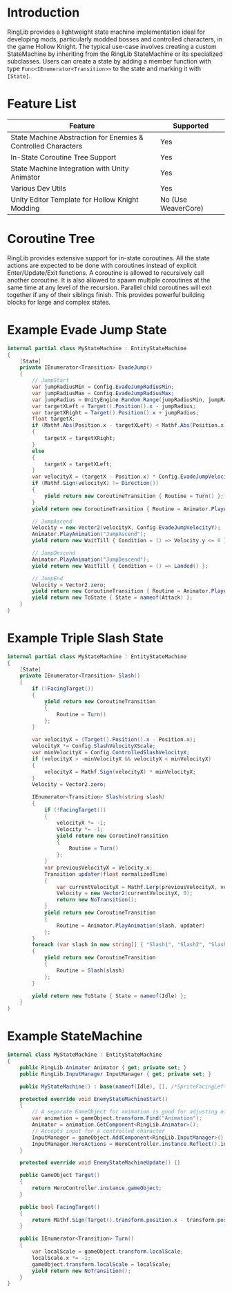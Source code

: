 # Introduction

RingLib provides a lightweight state machine implementation ideal for developing mods, particularly modded bosses and controlled characters, in the game Hollow Knight. The typical use-case involves creating a custom StateMachine by inheriting from the RingLib StateMachine or its specialized subclasses. Users can create a state by adding a member function with type `Func<IEnumerator<Transition>>` to the state and marking it with `[State]`.

# Feature List
| Feature                                                       | Supported           |
|---------------------------------------------------------------|---------------------|
| State Machine Abstraction for Enemies & Controlled Characters | Yes                 |
| In-State Coroutine Tree Support                               | Yes                 |
| State Machine Integration with Unity Animator                 | Yes                 |
| Various Dev Utils                                             | Yes                 |
| Unity Editor Template for Hollow Knight Modding               | No (Use WeaverCore) |

# Coroutine Tree

RingLib provides extensive support for in-state coroutines. All the state actions are expected to be done with coroutines instead of explicit Enter/Update/Exit functions. A coroutine is allowed to recursively call another coroutine. It is also allowed to spawn multiple coroutines at the same time at any level of the recursion. Parallel child coroutines will exit together if any of their siblings finish. This provides powerful building blocks for large and complex states.

# Example Evade Jump State
```csharp
internal partial class MyStateMachine : EntityStateMachine
{
    [State]
    private IEnumerator<Transition> EvadeJump()
    {
        // JumpStart
        var jumpRadiusMin = Config.EvadeJumpRadiusMin;
        var jumpRadiusMax = Config.EvadeJumpRadiusMax;
        var jumpRadius = UnityEngine.Random.Range(jumpRadiusMin, jumpRadiusMax);
        var targetXLeft = Target().Position().x - jumpRadius;
        var targetXRight = Target().Position().x + jumpRadius;
        float targetX;
        if (Mathf.Abs(Position.x - targetXLeft) < Mathf.Abs(Position.x - targetXRight))
        {
            targetX = targetXRight;
        }
        else
        {
            targetX = targetXLeft;
        }
        var velocityX = (targetX - Position.x) * Config.EvadeJumpVelocityXScale;
        if (Mathf.Sign(velocityX) != Direction())
        {
            yield return new CoroutineTransition { Routine = Turn() };
        }
        yield return new CoroutineTransition { Routine = Animator.PlayAnimation("JumpStart") };

        // JumpAscend
        Velocity = new Vector2(velocityX, Config.EvadeJumpVelocityY);
        Animator.PlayAnimation("JumpAscend");
        yield return new WaitTill { Condition = () => Velocity.y <= 0 };

        // JumpDescend
        Animator.PlayAnimation("JumpDescend");
        yield return new WaitTill { Condition = () => Landed() };

        // JumpEnd
        Velocity = Vector2.zero;
        yield return new CoroutineTransition { Routine = Animator.PlayAnimation("JumpEnd") };
        yield return new ToState { State = nameof(Attack) };
    }
}
```

# Example Triple Slash State
```csharp
internal partial class MyStateMachine : EntityStateMachine
{
    [State]
    private IEnumerator<Transition> Slash()
    {
        if (!FacingTarget())
        {
            yield return new CoroutineTransition
            {
                Routine = Turn()
            };
        }

        var velocityX = (Target().Position().x - Position.x);
        velocityX *= Config.SlashVelocityXScale;
        var minVelocityX = Config.ControlledSlashVelocityX;
        if (velocityX > -minVelocityX && velocityX < minVelocityX)
        {
            velocityX = Mathf.Sign(velocityX) * minVelocityX;
        }
        Velocity = Vector2.zero;

        IEnumerator<Transition> Slash(string slash)
        {
            if (!FacingTarget())
            {
                velocityX *= -1;
                Velocity *= -1;
                yield return new CoroutineTransition
                {
                    Routine = Turn()
                };
            }
            var previousVelocityX = Velocity.x;
            Transition updater(float normalizedTime)
            {
                var currentVelocityX = Mathf.Lerp(previousVelocityX, velocityX, normalizedTime);
                Velocity = new Vector2(currentVelocityX, 0);
                return new NoTransition();
            }
            yield return new CoroutineTransition
            {
                Routine = Animator.PlayAnimation(slash, updater)
            };
        }
        foreach (var slash in new string[] { "Slash1", "Slash2", "Slash3" })
        {
            yield return new CoroutineTransition
            {
                Routine = Slash(slash)
            };
        }

        yield return new ToState { State = nameof(Idle) };
    }
}
```

# Example StateMachine
```csharp
internal class MyStateMachine : EntityStateMachine
{
    public RingLib.Animator Animator { get; private set; }
    public RingLib.InputManager InputManager { get; private set; }

    public MyStateMachine() : base(nameof(Idle), [], /*SpriteFacingLeft =*/true) {}

    protected override void EnemyStateMachineStart()
    {
        // A separate GameObject for animation is good for adjusting offsets
        var animation = gameObject.transform.Find("Animation");
        Animator = animation.GetComponent<RingLib.Animator>();
        // Accepts input for a controlled character
        InputManager = gameObject.AddComponent<RingLib.InputManager>();
        InputManager.HeroActions = HeroController.instance.Reflect().inputHandler.inputActions;
    }

    protected override void EnemyStateMachineUpdate() {}

    public GameObject Target()
    {
        return HeroController.instance.gameObject;
    }

    public bool FacingTarget()
    {
        return Mathf.Sign(Target().transform.position.x - transform.position.x) == Direction();
    }

    public IEnumerator<Transition> Turn()
    {
        var localScale = gameObject.transform.localScale;
        localScale.x *= -1;
        gameObject.transform.localScale = localScale;
        yield return new NoTransition();
    }
}
```
